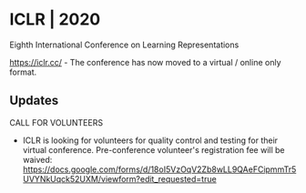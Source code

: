 # ICLR | 2020
Eighth International Conference on Learning Representations

https://iclr.cc/ - The conference has now moved to a virtual / online only format. 

## Updates
CALL FOR VOLUNTEERS
- ICLR is looking for volunteers for quality control and testing for their virtual conference. Pre-conference volunteer's registration fee will be waived:
https://docs.google.com/forms/d/18oI5VzOqV2Zb8wLL9QAeFCipmmTr5UVYNkUqck52UXM/viewform?edit_requested=true
